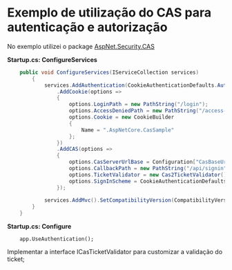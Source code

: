 # Exemplo de utilização do CAS para autenticação e autorização

No exemplo utilizei o package [AspNet.Security.CAS](https://github.com/IUCrimson/AspNet.Security.CAS/tree/master/src/AspNetCore.Security.CAS)

**Startup.cs: ConfigureServices**

```csharp
    public void ConfigureServices(IServiceCollection services)
        {
            services.AddAuthentication(CookieAuthenticationDefaults.AuthenticationScheme)
                .AddCookie(options =>
                {
                    options.LoginPath = new PathString("/login");
                    options.AccessDeniedPath = new PathString("/access-denied");
                    options.Cookie = new CookieBuilder
                    {
                        Name = ".AspNetCore.CasSample"
                    };
                })
                .AddCAS(options =>
                {
                    options.CasServerUrlBase = Configuration["CasBaseUrl"];
                    options.CallbackPath = new PathString("/api/signin");
                    options.TicketValidator = new Cas2TicketValidator();
                    options.SignInScheme = CookieAuthenticationDefaults.AuthenticationScheme;
                });
                                                                  
            services.AddMvc().SetCompatibilityVersion(CompatibilityVersion.Version_2_2);
        }
    }
```

**Startup.cs: Configure**
```
    app.UseAuthentication();
```

Implementar a interface ICasTicketValidator para customizar a validação do ticket;